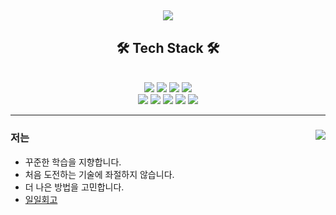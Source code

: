 <h2 align="center"> <img src="https://capsule-render.vercel.app/api?type=waving&color=auto&height=300&section=header&text=SungEun's%20Git%20Hub!!&fontSize=90" />

<h2 align="center"> 🛠️ Tech Stack 🛠️</h2>
  <br/>
  <div align="center">
    <img src="https://img.shields.io/badge/JAVA-007396?style=for-the-badge&logo=java&logoColor=white"> 
    <img src="https://img.shields.io/badge/Spring-6DB33F?style=for-the-badge&logo=Spring&logoColor=white"> 
    <img src="https://img.shields.io/badge/SpringBoot-6DB33F?style=for-the-badge&logo=SpringBoot&logoColor=white">
    <img src="https://img.shields.io/badge/mysql-4479A1?style=for-the-badge&logo=mysql&logoColor=white"> 
    <br/>
    <img src="https://img.shields.io/badge/JPA-F7DF1E?style=for-the-badge"> 
    <img src="https://img.shields.io/badge/QueryDSL-4FC08D?style=for-the-badge">     
    <img src="https://img.shields.io/badge/html-E34F26?style=for-the-badge&logo=html5&logoColor=white"> 
    <img src="https://img.shields.io/badge/css-1572B6?style=for-the-badge&logo=css3&logoColor=white"> 
    <img src="https://img.shields.io/badge/github-181717?style=for-the-badge&logo=github&logoColor=white"> 
  </div>
</div>

----
<div>

  <img align='right' src="https://github-readme-stats.vercel.app/api?username=qkrtjddms27&show_icons=true">

  ### 저는
  
  - 꾸준한 학습을 지향합니다.
  - 처음 도전하는 기술에 좌절하지 않습니다.
  - 더 나은 방법을 고민합니다.
  - [일일회고](https://velog.io/@qkrtjddms27)
  
<div/> 


